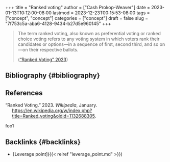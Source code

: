 +++
title = "Ranked voting"
author = ["Cash Prokop-Weaver"]
date = 2023-01-13T10:12:00-08:00
lastmod = 2023-12-23T00:15:53-08:00
tags = ["concept", "concept"]
categories = ["concept"]
draft = false
slug = "7f753c5a-aba6-4128-9434-b27d5e960145"
+++

> The term ranked voting, also known as preferential voting or ranked choice voting refers to any voting system in which voters rank their candidates or options—in a sequence of first, second third, and so on—on their respective ballots.
>
> (<a href="#citeproc_bib_item_1">“Ranked Voting” 2023</a>)


## Bibliography {#bibliography}

## References

<style>.csl-entry{text-indent: -1.5em; margin-left: 1.5em;}</style><div class="csl-bib-body">
  <div class="csl-entry"><a id="citeproc_bib_item_1"></a>“Ranked Voting.” 2023. <i>Wikipedia</i>, January. <a href="https://en.wikipedia.org/w/index.php?title=Ranked_voting&oldid=1132688305">https://en.wikipedia.org/w/index.php?title=Ranked_voting&#38;oldid=1132688305</a>.</div>
</div>

foo1


## Backlinks {#backlinks}

-   [Leverage point]({{< relref "leverage_point.md" >}})
